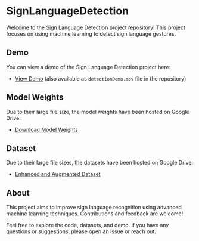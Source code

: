 # SignLanguageDetection

Welcome to the Sign Language Detection project repository! This project focuses on using machine learning to detect sign language gestures.

## Demo
You can view a demo of the Sign Language Detection project here:
- [View Demo](https://drive.google.com/file/d/1fGWwMFz1qLhs_VjzKT6zrvIuXmQVKPjg/view?usp=share_link) (also available as `detectionDemo.mov` file in the repository)

## Model Weights
Due to their large file size, the model weights have been hosted on Google Drive:
- [Download Model Weights](https://drive.google.com/drive/folders/1B7_U6rLNXSCRmL89Z-cUCLpiLTMfKBT2?usp=share_link)

## Dataset
Due to their large file sizes, the datasets have been hosted on Google Drive:
- [Enhanced and Augmented Dataset](https://drive.google.com/drive/folders/1MyD0Jx0ijrp2g7kf7Wn-8wOZjNfGDeuF?usp=share_link)

## About
This project aims to improve sign language recognition using advanced machine learning techniques. Contributions and feedback are welcome!

Feel free to explore the code, datasets, and demo. If you have any questions or suggestions, please open an issue or reach out.
